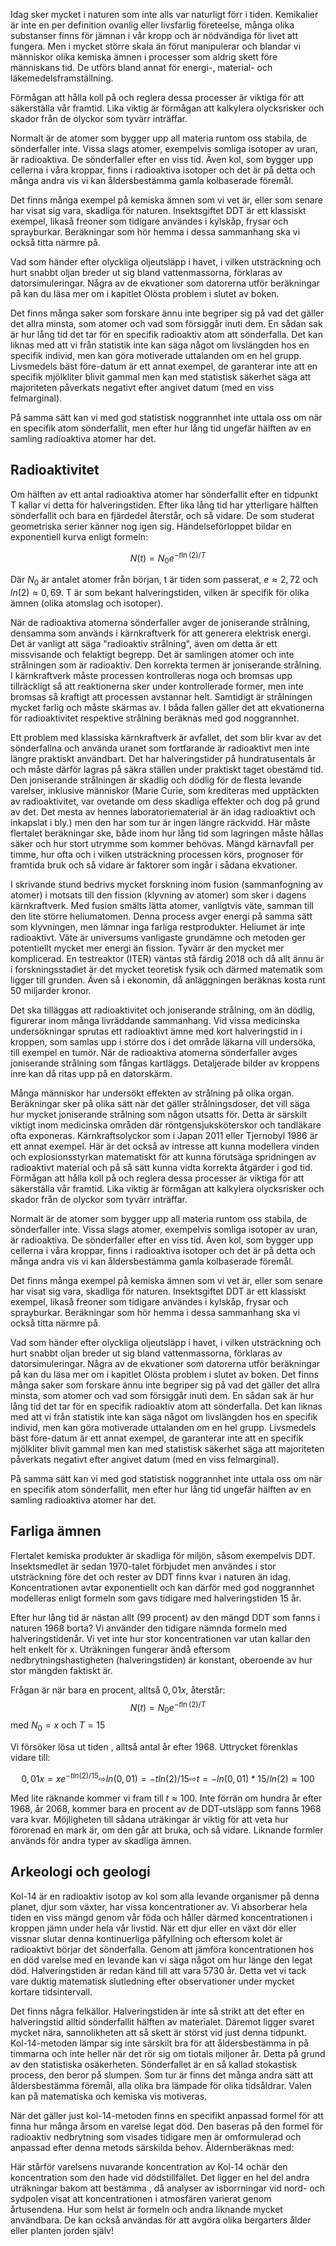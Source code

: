 Idag sker mycket i naturen som inte alls var naturligt förr i tiden. Kemikalier är inte en per definition ovanlig eller livsfarlig företeelse, många olika substanser finns för jämnan i vår kropp och är nödvändiga för livet att fungera. Men i mycket större skala än förut manipulerar och blandar vi människor olika kemiska ämnen i processer som aldrig skett före människans tid. De utförs bland annat för energi-, material- och läkemedelsframställning.

Förmågan att hålla koll på och reglera dessa processer är viktiga för att säkerställa vår framtid. Lika viktig är förmågan att kalkylera olycksrisker och skador från de olyckor som tyvärr inträffar.

Normalt är de atomer som bygger upp all materia runtom oss stabila, de sönderfaller inte. Vissa slags atomer, exempelvis somliga isotoper av uran, är radioaktiva. De sönderfaller efter en viss tid. Även kol, som bygger upp cellerna i våra kroppar, finns i radioaktiva isotoper och det är på detta och många andra vis vi kan åldersbestämma gamla kolbaserade föremål.

Det finns många exempel på kemiska ämnen som vi vet är, eller som senare har visat sig vara, skadliga för naturen. Insektsgiftet DDT är ett klassiskt exempel, likaså freoner som tidigare användes i kylskåp, frysar och sprayburkar. Beräkningar som hör hemma i dessa sammanhang ska vi också titta närmre på.

Vad som händer efter olyckliga oljeutsläpp i havet, i vilken utsträckning och hurt snabbt oljan breder ut sig bland vattenmassorna, förklaras av datorsimuleringar. Några av de ekvationer som datorerna utför beräkningar på kan du läsa mer om i kapitlet Olösta problem i slutet av boken.

Det finns många saker som forskare ännu inte begriper sig på vad det gäller det allra minsta, som atomer och vad som försiggår inuti dem. En sådan sak är hur lång tid det tar för en specifik radioaktiv atom att sönderfalla. Det kan liknas med att vi från statistik inte kan säga något om livslängden hos en specifik individ, men kan göra motiverade uttalanden om en hel grupp. Livsmedels bäst före-datum är ett annat exempel, de garanterar inte att en specifik mjölkliter blivit gammal men kan med statistisk säkerhet säga att majoriteten påverkats negativt efter angivet datum (med en viss felmarginal).

På samma sätt kan vi med god statistisk noggrannhet inte uttala oss om när en specifik atom sönderfallit, men efter hur lång tid ungefär hälften av en samling radioaktiva atomer har det.

## Radioaktivitet
Om hälften av ett antal radioaktiva atomer har sönderfallit efter en tidpunkt T kallar vi detta för halveringstiden. Efter lika lång tid har ytterligare hälften sönderfallit och bara en fjärdedel återstår, och så vidare. De som studerat geometriska serier känner nog igen sig. Händelseförloppet bildar en exponentiell kurva enligt formeln:

$$ N(t) = N_0 e^{ {-t \ln(2) } / T } $$

Där $N_0$ är antalet atomer från början, t är tiden som passerat, $e ≈ 2,72$ och $ln(2) ≈ 0,69$. T är som bekant halveringstiden, vilken är specifik för olika ämnen (olika atomslag och isotoper).

När de radioaktiva atomerna sönderfaller avger de joniserande strålning, densamma som används i kärnkraftverk för att generera elektrisk energi. Det är vanligt att säga "radioaktiv strålning", även om detta är ett missvisande och felaktigt begrepp. Det är samlingen atomer och inte strålningen som är radioaktiv. Den korrekta termen är joniserande strålning. I kärnkraftverk måste processen kontrolleras noga och bromsas upp tillräckligt så att reaktionerna sker under kontrollerade former, men inte bromsas så kraftigt att processen avstannar helt. Samtidigt är strålningen mycket farlig och måste skärmas av. I båda fallen gäller det att ekvationerna för radioaktivitet respektive strålning beräknas med god noggrannhet.

Ett problem med klassiska kärnkraftverk är avfallet, det som blir kvar av det sönderfallna och använda uranet som fortfarande är radioaktivt men inte längre praktiskt användbart. Det har halveringstider på hundratusentals år och måste därför lagras på säkra ställen under praktiskt taget obestämd tid. Den joniserande strålningen är skadlig och dödlig för de flesta levande varelser, inklusive människor (Marie Curie, som krediteras med upptäckten av radioaktivitet, var ovetande om dess skadliga effekter och dog på grund av det. Det mesta av hennes laboratoriematerial är än idag radioaktivt och inkapslat i bly.) men den har som tur är ingen längre räckvidd. Här måste flertalet beräkningar ske, både inom hur lång tid som lagringen måste hållas säker och hur stort utrymme som kommer behövas. Mängd kärnavfall per timme, hur ofta och i vilken utsträckning processen körs, prognoser för framtida bruk och så vidare är faktorer som ingår i sådana ekvationer.

I skrivande stund bedrivs mycket forskning inom fusion (sammanfogning av atomer) i motsats till den fission (klyvning av atomer) som sker i dagens kärnkraftverk. Med fusion smälts lätta atomer, vanligtvis väte, samman till den lite större heliumatomen. Denna process avger energi på samma sätt som klyvningen, men lämnar inga farliga restprodukter. Heliumet är inte radioaktivt. Väte är universums vanligaste grundämne och metoden ger potentiellt mycket mer energi än fission. Tyvärr är den mycket mer komplicerad. En testreaktor (ITER) väntas stå färdig 2018 och då allt ännu är i forskningsstadiet är det mycket teoretisk fysik och därmed matematik som ligger till grunden. Även så i ekonomin, då anläggningen beräknas kosta runt 50 miljarder kronor.

Det ska tilläggas att radioaktivitet och joniserande strålning, om än dödlig, figurerar inom många livräddande sammanhang. Vid vissa medicinska undersökningar sprutas ett radioaktivt ämne med kort halveringstid in i kroppen, som samlas upp i större dos i det område läkarna vill undersöka, till exempel en tumör. När de radioaktiva atomerna sönderfaller avges joniserande strålning som fångas kartläggs. Detaljerade bilder av kroppens inre kan då ritas upp på en datorskärm.

Många människor har undersökt effekten av strålning på olika organ. Beräkningar sker på olika sätt när det gäller strålningsdoser, det vill säga hur mycket joniserande strålning som någon utsatts för. Detta är särskilt viktigt inom medicinska områden där röntgensjuksköterskor och tandläkare ofta exponeras. Kärnkraftsolyckor som i Japan 2011 eller Tjernobyl 1986 är ett annat exempel. Här är det också av intresse att kunna modellera vinden och explosionsstyrkan matematiskt för att kunna förutsäga spridningen av radioaktivt material och på så sätt kunna vidta korrekta åtgärder i god tid. Förmågan att hålla koll på och reglera dessa processer är viktiga för att säkerställa vår framtid. Lika viktig är förmågan att kalkylera olycksrisker och skador från de olyckor som tyvärr inträffar.

Normalt är de atomer som bygger upp all materia runtom oss stabila, de sönderfaller inte. Vissa slags atomer, exempelvis somliga isotoper av uran, är radioaktiva. De sönderfaller efter en viss tid. Även kol, som bygger upp cellerna i våra kroppar, finns i radioaktiva isotoper och det är på detta och många andra vis vi kan åldersbestämma gamla kolbaserade föremål.

Det finns många exempel på kemiska ämnen som vi vet är, eller som senare har visat sig vara, skadliga för naturen. Insektsgiftet DDT är ett klassiskt exempel, likaså freoner som tidigare användes i kylskåp, frysar och sprayburkar. Beräkningar som hör hemma i dessa sammanhang ska vi också titta närmre på.

Vad som händer efter olyckliga oljeutsläpp i havet, i vilken utsträckning och hurt snabbt oljan breder ut sig bland vattenmassorna, förklaras av datorsimuleringar. Några av de ekvationer som datorerna utför beräkningar på kan du läsa mer om i kapitlet Olösta problem i slutet av boken.
Det finns många saker som forskare ännu inte begriper sig på vad det gäller det allra minsta, som atomer och vad som försiggår inuti dem. En sådan sak är hur lång tid det tar för en specifik radioaktiv atom att sönderfalla. Det kan liknas med att vi från statistik inte kan säga något om livslängden hos en specifik individ, men kan göra motiverade uttalanden om en hel grupp. Livsmedels bäst före-datum är ett annat exempel, de garanterar inte att en specifik mjölkliter blivit gammal men kan med statistisk säkerhet säga att majoriteten påverkats negativt efter angivet datum (med en viss felmarginal).

På samma sätt kan vi med god statistisk noggrannhet inte uttala oss om när en specifik atom sönderfallit, men efter hur lång tid ungefär hälften av en samling radioaktiva atomer har det.

## Farliga ämnen
Flertalet kemiska produkter är skadliga för miljön, såsom exempelvis DDT. Insektsmedlet är sedan 1970-talet förbjudet men användes i stor utsträckning före det och rester av DDT finns kvar i naturen än idag. Koncentrationen avtar exponentiellt och kan därför med god noggrannhet modelleras enligt formeln som gavs tidigare med halveringstiden 15 år.

Efter hur lång tid är nästan allt (99 procent) av den mängd DDT som fanns i naturen 1968 borta? Vi använder den tidigare nämnda formeln med halveringstidenår. Vi vet inte hur stor koncentrationen var utan kallar den helt enkelt för x. Uträkningen fungerar ändå eftersom nedbrytningshastigheten (halveringstiden) är konstant, oberoende av hur stor mängden faktiskt är.

Frågan är när bara en procent, alltså $0,01x$, återstår:
$$ N(t) = N_0 e^{ {-t \ln(2) } / T } $$
med $N_0=x$ och $T=15$

Vi försöker lösa ut tiden , alltså antal år efter 1968. Uttrycket förenklas vidare till:

$$0,01x = xe^{ {-t ln(2)} / {15} } ⇨ ln(0,01) = {-t ln(2) } / {15} ⇨ t = {-ln(0,01) * 15 } / { ln(2) } ≈ 100$$

Med lite räknande kommer vi fram till $t ≈ 100$. Inte förrän om hundra år efter 1968, år 2068, kommer bara en procent av de DDT-utsläpp som fanns 1968 vara kvar. Möjligheten till sådana uträkingar är viktig för att veta hur förorenad en mark är, om den går att bruka, och så vidare. Liknande formler används för andra typer av skadliga ämnen.

## Arkeologi och geologi
Kol-14 är en radioaktiv isotop av kol som alla levande organismer på denna planet, djur som växter, har vissa koncentrationer av. Vi absorberar hela tiden en viss mängd genom vår föda och håller därmed koncentrationen i kroppen jämn under hela vår livstid. När ett djur eller en växt dör eller vissnar slutar denna kontinuerliga påfyllning och eftersom kolet är radioaktivt börjar det sönderfalla. Genom att jämföra koncentrationen hos en död varelse med en levande kan vi säga något om hur länge den legat död. Halveringstiden är redan känd till att vara 5730 år. Detta vet vi tack vare duktig matematisk slutledning efter observationer under mycket kortare tidsintervall.

Det finns några felkällor. Halveringstiden är inte så strikt att det efter en halveringstid alltid sönderfallit hälften av materialet. Däremot ligger svaret mycket nära, sannolikheten att så skett är störst vid just denna tidpunkt. Kol-14-metoden lämpar sig inte särskilt bra för att åldersbestämma in på timmarna och inte heller när det rör sig om tiotals miljoner år. Detta på grund av den statistiska osäkerheten. Sönderfallet är en så kallad stokastisk process, den beror på slumpen. Som tur är finns det många andra sätt att åldersbestämma föremål, alla olika bra lämpade för olika tidsåldrar. Valen kan på matematiska och kemiska vis motiveras.

När det gäller just kol-14-metoden finns en specifikt anpassad formel för att finna hur många årsom en varelse legat död. Den baseras på den formel för radioaktiv nedbrytning som visades tidigare men är omformulerad och anpassad efter denna metods särskilda behov. Åldernberäknas med:

Här stårför varelsens nuvarande koncentration av Kol-14 ochär den koncentration som den hade vid dödstillfället. Det ligger en hel del andra uträkningar bakom att bestämma , då analyser av isborrningar vid nord- och sydpolen visat att koncentrationen i atmosfären varierat genom årtusendena. Hur som helst är formeln och andra liknande mycket användbara. De kan också användas för att avgöra olika bergarters ålder eller planten jorden själv!
